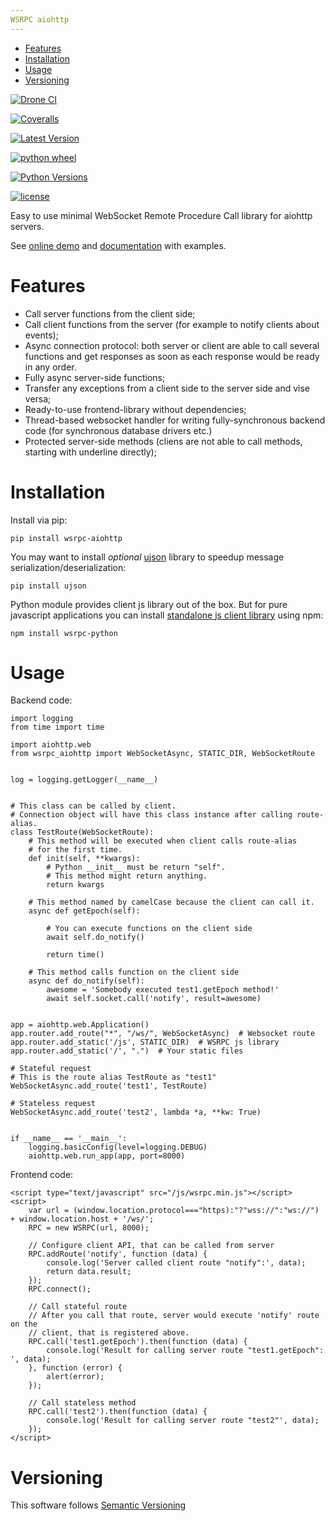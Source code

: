 ```yaml
---
WSRPC aiohttp
---
```


-   [Features](#features)
-   [Installation](#installation)
-   [Usage](#usage)
-   [Versioning](#versioning)

[![Drone CI](https://cloud.drone.io/api/badges/wsrpc/wsrpc-aiohttp/status.svg)](https://cloud.drone.io/wsrpc/wsrpc-aiohttp)

[![Coveralls](https://coveralls.io/repos/github/wsrpc/wsrpc-aiohttp/badge.svg?branch=master)](https://coveralls.io/github/wsrpc/wsrpc-aiohttp?branch=master)

[![Latest Version](https://img.shields.io/pypi/v/wsrpc-aiohttp.svg)](https://pypi.python.org/pypi/wsrpc-aiohttp/)

[![python wheel](https://img.shields.io/pypi/wheel/wsrpc-aiohttp.svg)](https://pypi.python.org/pypi/wsrpc-aiohttp/)

[![Python Versions](https://img.shields.io/pypi/pyversions/wsrpc-aiohttp.svg)](https://pypi.python.org/pypi/wsrpc-aiohttp/)

[![license](https://img.shields.io/pypi/l/wsrpc-aiohttp.svg)](https://pypi.python.org/pypi/wsrpc-aiohttp/)

Easy to use minimal WebSocket Remote Procedure Call library for aiohttp
servers.

See [online demo](https://demo.wsrpc.info/) and
[documentation](https://docs.wsrpc.info/) with examples.

Features
========

-   Call server functions from the client side;
-   Call client functions from the server (for example to notify clients
    about events);
-   Async connection protocol: both server or client are able to call
    several functions and get responses as soon as each response would
    be ready in any order.
-   Fully async server-side functions;
-   Transfer any exceptions from a client side to the server side and
    vise versa;
-   Ready-to-use frontend-library without dependencies;
-   Thread-based websocket handler for writing fully-synchronous backend
    code (for synchronous database drivers etc.)
-   Protected server-side methods (cliens are not able to call methods,
    starting with underline directly);

Installation
============

Install via pip:

    pip install wsrpc-aiohttp

You may want to install *optional*
[ujson](https://pypi.python.org/pypi/ujson) library to speedup message
serialization/deserialization:

    pip install ujson

Python module provides client js library out of the box. But for pure
javascript applications you can install [standalone js client
library](https://www.npmjs.com/package/wsrpc-python) using npm:

    npm install wsrpc-python

Usage
=====

Backend code:

``` {.python}
import logging
from time import time

import aiohttp.web
from wsrpc_aiohttp import WebSocketAsync, STATIC_DIR, WebSocketRoute


log = logging.getLogger(__name__)


# This class can be called by client.
# Connection object will have this class instance after calling route-alias.
class TestRoute(WebSocketRoute):
    # This method will be executed when client calls route-alias
    # for the first time.
    def init(self, **kwargs):
        # Python __init__ must be return "self".
        # This method might return anything.
        return kwargs

    # This method named by camelCase because the client can call it.
    async def getEpoch(self):

        # You can execute functions on the client side
        await self.do_notify()

        return time()

    # This method calls function on the client side
    async def do_notify(self):
        awesome = 'Somebody executed test1.getEpoch method!'
        await self.socket.call('notify', result=awesome)


app = aiohttp.web.Application()
app.router.add_route("*", "/ws/", WebSocketAsync)  # Websocket route
app.router.add_static('/js', STATIC_DIR)  # WSRPC js library
app.router.add_static('/', ".")  # Your static files

# Stateful request
# This is the route alias TestRoute as "test1"
WebSocketAsync.add_route('test1', TestRoute)

# Stateless request
WebSocketAsync.add_route('test2', lambda *a, **kw: True)


if __name__ == '__main__':
    logging.basicConfig(level=logging.DEBUG)
    aiohttp.web.run_app(app, port=8000)
```

Frontend code:

``` {.HTML}
<script type="text/javascript" src="/js/wsrpc.min.js"></script>
<script>
    var url = (window.location.protocol==="https):"?"wss://":"ws://") + window.location.host + '/ws/';
    RPC = new WSRPC(url, 8000);

    // Configure client API, that can be called from server
    RPC.addRoute('notify', function (data) {
        console.log('Server called client route "notify":', data);
        return data.result;
    });
    RPC.connect();

    // Call stateful route
    // After you call that route, server would execute 'notify' route on the
    // client, that is registered above.
    RPC.call('test1.getEpoch').then(function (data) {
        console.log('Result for calling server route "test1.getEpoch": ', data);
    }, function (error) {
        alert(error);
    });

    // Call stateless method
    RPC.call('test2').then(function (data) {
        console.log('Result for calling server route "test2"', data);
    });
</script>
```

Versioning
==========

This software follows [Semantic Versioning](http://semver.org/)
